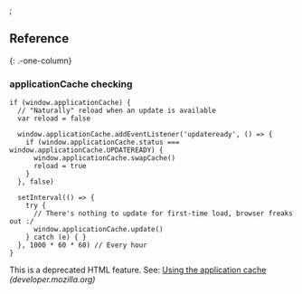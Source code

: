 ;

Reference
---------

{: .-one-column}

### applicationCache checking

    if (window.applicationCache) {
      // "Naturally" reload when an update is available
      var reload = false

      window.applicationCache.addEventListener('updateready', () => {
        if (window.applicationCache.status === window.applicationCache.UPDATEREADY) {
          window.applicationCache.swapCache()
          reload = true
        }
      }, false)

      setInterval(() => {
        try {
          // There's nothing to update for first-time load, browser freaks out :/
          window.applicationCache.update()
        } catch (e) { }
      }, 1000 * 60 * 60) // Every hour
    }

This is a deprecated HTML feature. See: [Using the application cache](https://developer.mozilla.org/en-US/docs/HTML/Using_the_application_cache) *(developer.mozilla.org)*
